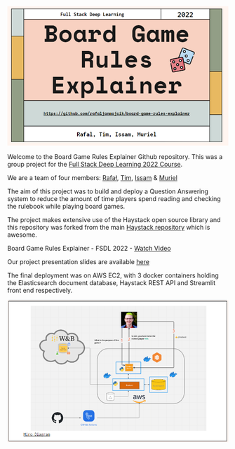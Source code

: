 ![splash](https://github.com/rafaljanwojcik/board-game-rules-explainer/blob/update-readme/splash_image.png)

Welcome to the Board Game Rules Explainer Github repository. This was a group project for the [Full Stack Deep Learning 2022 Course](https://fullstackdeeplearning.com/course/2022/). 

We are a team of four members: [Rafał](https://github.com/rafaljanwojcik), [Tim](https://github.com/timjones1), [Issam](https://github.com/quig) & [Muriel](https://github.com/murielhol)

The aim of this project was to build and deploy a Question Answering system to reduce the amount of time players spend reading and checking the rulebook while playing board games. 

The project makes extensive use of the Haystack open source library and this repository was forked from the main [Haystack repository](https://github.com/deepset-ai/haystack) which is awesome.

Board Game Rules Explainer - FSDL 2022 - [Watch Video](https://www.loom.com/share/07ea2447b41945fa8ec1c1e068ac6245)

Our project presentation slides are available [here](https://docs.google.com/presentation/d/1CkBQa9E5Id5zUBW_zXxb4WnwfLJhqKw0aU0tbRD4txQ/edit?usp=sharing)

The final deployment was on AWS EC2, with 3 docker containers holding the Elasticsearch document database, Haystack REST API and Streamlit front end respectively.

![splash](https://github.com/rafaljanwojcik/board-game-rules-explainer/blob/update-readme/deployment-diagram.png)


